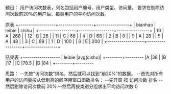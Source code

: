 题目：
    用户访问次数表，列名包括用户编号、用户类型、访问量。
    要求在剔除访问次数前20%的用户后，每类用户的平均访问次数。
 
 
原表
 +------------------+-----------------+----------------+
| bianhao           |         leibie  |         cishu  |
+------------------+-----------------+----------------+
| 10               | A               | 268            |
| 12               | B               | 26             |
| 11               | C               | 68             |
| 4                | D               | 68             |
| 2                | B               | 8              |
| 9                | A               | 28             |
| 5                | A               | 48             |
| 3                | C               | 89             |
| 1                | D               | 100            |
| 6                | E               | 200            |
+------------------+-----------------+----------------+

结果表
+------------------
| leibie |avg(cishu)|
+--------+---------
|A       |38      |
|B       |17      |
|C       |78.5    |
|D       |84      |
+--------+---------



思路：
--先按“访问次数”排名，然后就可以找到”前20%”的数据。
--首先对所有用户的访问量按从低到高的顺序用窗口函数排名：
--先开窗 按 访问次数 排名
--然后剔除访问次数前 20% 
--然后再按类别分组求出平均访问次数
0
